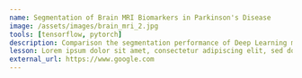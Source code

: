 ```yaml
---
name: Segmentation of Brain MRI Biomarkers in Parkinson's Disease
image: /assets/images/brain_mri_2.jpg
tools: [tensorflow, pytorch]
description: Comparison the segmentation performance of Deep Learning methods (V-net and ViT) and Atlas method (FreeSurfer). 
lesson: Lorem ipsum dolor sit amet, consectetur adipiscing elit, sed do eiusmod tempor incididunt ut labore et dolore magna aliqua.
external_url: https://www.google.com
---
```

